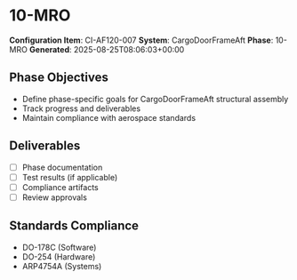 # 10-MRO

**Configuration Item**: CI-AF120-007
**System**: CargoDoorFrameAft
**Phase**: 10-MRO
**Generated**: 2025-08-25T08:06:03+00:00

## Phase Objectives
- Define phase-specific goals for CargoDoorFrameAft structural assembly
- Track progress and deliverables
- Maintain compliance with aerospace standards

## Deliverables
- [ ] Phase documentation
- [ ] Test results (if applicable)
- [ ] Compliance artifacts
- [ ] Review approvals

## Standards Compliance
- DO-178C (Software)
- DO-254 (Hardware)
- ARP4754A (Systems)

